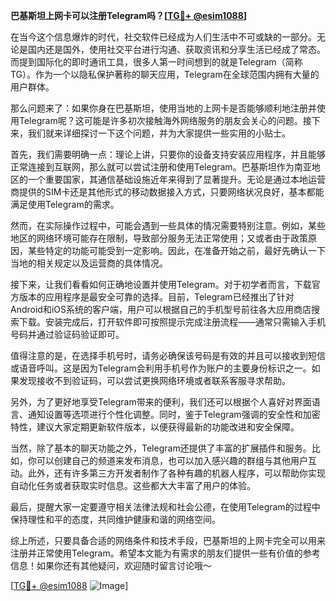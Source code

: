 **巴基斯坦上网卡可以注册Telegram吗？[[TG💪+ @esim1088](https://t.me/s/esim1088)]**

在当今这个信息爆炸的时代，社交软件已经成为人们生活中不可或缺的一部分。无论是国内还是国外，使用社交平台进行沟通、获取资讯和分享生活已经成了常态。而提到国际化的即时通讯工具，很多人第一时间想到的就是Telegram（简称TG）。作为一个以隐私保护著称的聊天应用，Telegram在全球范围内拥有大量的用户群体。

那么问题来了：如果你身在巴基斯坦，使用当地的上网卡是否能够顺利地注册并使用Telegram呢？这可能是许多初次接触海外网络服务的朋友会关心的问题。接下来，我们就来详细探讨一下这个问题，并为大家提供一些实用的小贴士。

首先，我们需要明确一点：理论上讲，只要你的设备支持安装应用程序，并且能够正常连接到互联网，那么就可以尝试注册和使用Telegram。巴基斯坦作为南亚地区的一个重要国家，其通信基础设施近年来得到了显著提升。无论是通过本地运营商提供的SIM卡还是其他形式的移动数据接入方式，只要网络状况良好，基本都能满足使用Telegram的需求。

然而，在实际操作过程中，可能会遇到一些具体的情况需要特别注意。例如，某些地区的网络环境可能存在限制，导致部分服务无法正常使用；又或者由于政策原因，某些特定的功能可能受到一定影响。因此，在准备开始之前，最好先确认一下当地的相关规定以及运营商的具体情况。

接下来，让我们看看如何正确地设置并使用Telegram。对于初学者而言，下载官方版本的应用程序是最安全可靠的选择。目前，Telegram已经推出了针对Android和iOS系统的客户端，用户可以根据自己的手机型号前往各大应用商店搜索下载。安装完成后，打开软件即可按照提示完成注册流程——通常只需输入手机号码并通过验证码验证即可。

值得注意的是，在选择手机号时，请务必确保该号码是有效的并且可以接收到短信或语音呼叫。这是因为Telegram会利用手机号作为账户的主要身份标识之一。如果发现接收不到验证码，可以尝试更换网络环境或者联系客服寻求帮助。

另外，为了更好地享受Telegram带来的便利，我们还可以根据个人喜好对界面语言、通知设置等选项进行个性化调整。同时，鉴于Telegram强调的安全性和加密特性，建议大家定期更新软件版本，以便获得最新的功能改进和安全保障。

当然，除了基本的聊天功能之外，Telegram还提供了丰富的扩展插件和服务。比如，你可以创建自己的频道来发布消息，也可以加入感兴趣的群组与其他用户互动。此外，还有许多第三方开发者制作了各种有趣的机器人程序，可以帮助你实现自动化任务或者获取实时信息。这些都大大丰富了用户的体验。

最后，提醒大家一定要遵守相关法律法规和社会公德，在使用Telegram的过程中保持理性和平的态度，共同维护健康和谐的网络空间。

综上所述，只要具备合适的网络条件和技术手段，巴基斯坦的上网卡完全可以用来注册并正常使用Telegram。希望本文能为有需求的朋友们提供一些有价值的参考信息！如果你还有其他疑问，欢迎随时留言讨论哦～

[[TG💪+ @esim1088](https://t.me/s/esim1088) ![Image](https://i.postimg.cc/4NQfJmqS/Snipaste-2025-05-13-00-14-12.png)]